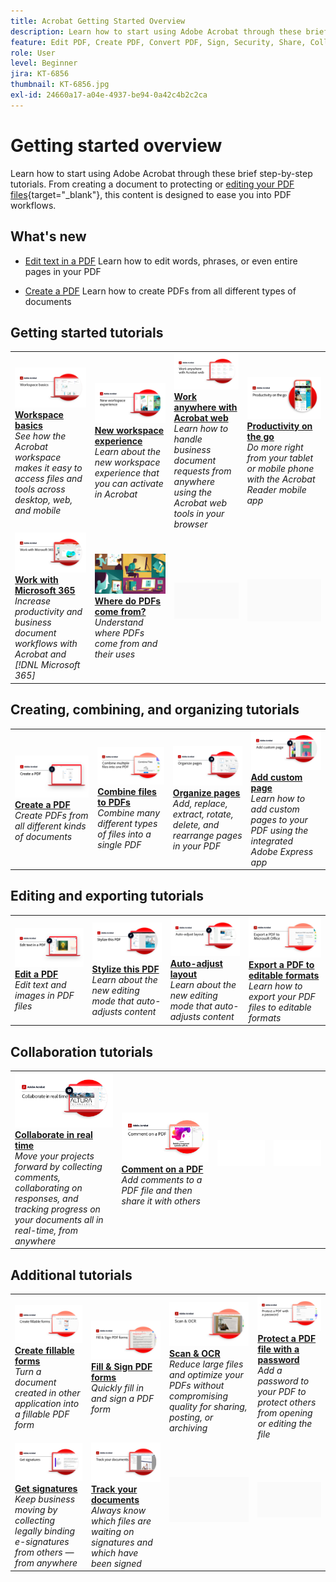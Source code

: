 ```yaml
---
title: Acrobat Getting Started Overview
description: Learn how to start using Adobe Acrobat through these brief (1-2 min) step-by-step tutorials
feature: Edit PDF, Create PDF, Convert PDF, Sign, Security, Share, Collaboration, Workspace
role: User
level: Beginner
jira: KT-6856
thumbnail: KT-6856.jpg
exl-id: 24660a17-a04e-4937-be94-0a42c4b2c2ca
---
```

# Getting started overview

Learn how to start using Adobe Acrobat through these brief step-by-step tutorials. From creating a document to protecting or [editing your PDF files](https://www.adobe.com/acrobat/online/pdf-editor.html){target="_blank"}, this content is designed to ease you into PDF workflows.

## What's new

* [Edit text in a PDF](edit-pdf.md)
  Learn how to edit words, phrases, or even entire pages in your PDF

* [Create a PDF](create-pdf.md)
  Learn how to create PDFs from all different types of documents

## Getting started tutorials

<table style="table-layout:fixed">
<tr>
  <td>
    <a href="get-to-know-the-acrobat-dc-interface.md">
      <img alt="Workspace basics" src="../assets/Workspace_1280.png" />
    </a>
    <div>
    <a href="get-to-know-the-acrobat-dc-interface.md"><strong>Workspace basics</strong></a>
    </div>
    <em>See how the Acrobat workspace makes it easy to access files and tools across desktop, web, and mobile</em>
    <br>
  </td>
  <td>
    <a href="new-workspace.md">
      <img alt="New workspace experience" src="../assets/NewWorkspace.png" />
    </a>
    <div>
    <a href="new-workspace.md"><strong>New workspace experience</strong></a>
    </div>
    <em>Learn about the new workspace experience that you can activate in Acrobat</em>
    <br>
  </td>
  <td>
    <a href="acrobatweb.md">
      <img alt="Work anywhere with Acrobat web" src="../assets/Acrobatweb_1280.png" />
    </a>
    <div>
    <a href="acrobatweb.md"><strong>Work anywhere with Acrobat web</strong></a>
    </div>
    <em>Learn how to handle business document requests from anywhere using the Acrobat web tools in your browser</em>
    <br>
  </td>
  <td>
    <a href="productivity.md">
      <img alt="Productivity on the go" src="../assets/Productivity_1280.png" />
    </a>
    <div>
     <a href="productivity.md"><strong>Productivity on the go</strong></a>
    </div>
    <em>Do more right from your tablet or mobile phone with the Acrobat Reader mobile app</em>
    <br>
  </td>
</tr>
<tr>
    <td>
      <a href="../integrate/integrate-overview.md#microsoft">
        <img alt="Work with Microsoft 365" src="../assets/WorkMicrosoft365_1280.png" />
      </a>
      <div>
      <a href="../integrate/integrate-overview.md#microsoft"><strong>Work with Microsoft 365</strong></a>
      </div>
      <em>Increase productivity and business document workflows with Acrobat and [!DNL Microsoft 365]</em>
      <br>
    </td>
    <td>
      <a href="where-do-pdfs-come-from.md">
        <img alt="Where do PDFs come from?" src="../assets/WherePDFs.jpg" />
      </a>
      <div>
      <a href="where-do-pdfs-come-from.md"><strong>Where do PDFs come from?</strong></a>
      </div>
      <em>Understand where PDFs come from and their uses</em>
      <br>
    </td>
    <td>
    <img alt="Spacer" src="../assets/Grayspacer.png" />
      <div>
      <br>
    </td>
    <td>
    <img alt="Spacer" src="../assets/Grayspacer.png" />
      <div>
      <br>
    </td>
  </tr>
  </table>

## Creating, combining, and organizing tutorials

  <table style="table-layout:fixed">
  <tr>
    <td>
      <a href="create-pdf.md">
        <img alt="Create PDF files" src="../assets/create.png" />
      </a>
      <div>
      <a href="create-pdf.md"><strong>Create a PDF</strong></a>
      </div>
      <em>Create PDFs from all different kinds of documents</em>
      <br>
    </td>
    <td>
      <a href="combine-to-pdf.md">
        <img alt="Combine Files to PDF" src="../assets/Combine.jpg" />
      </a>
      <div>
      <a href="combine-to-pdf.md"><strong>Combine files to PDFs</strong></a>
      </div>
      <em>Combine many different types of files into a single PDF</em>
      <br>
    </td>
    <td>
      <a href="organize.md">
        <img alt="Organize pages" src="../assets/Organize.png" />
      </a>
      <div>
      <a href="organize.md"><strong>Organize pages</strong></a>
      </div>
      <em>Add, replace, extract, rotate, delete, and rearrange pages in your PDF</em>
      <br>
    </td>
    <td>
      <a href="add-custom-page.md">
        <img alt="Add custom page" src="../assets/Custompage.png" />
      </a>
      <div>
      <a href="add-custom-page.md"><strong>Add custom page</strong></a>
      </div>
      <em>Learn how to add custom pages to your PDF using the integrated Adobe Express app</em>
      <br>
    </td>
  </tr>
  </table>

## Editing and exporting tutorials

  <table style="table-layout:fixed">
  <tr>
    <td>
      <a href="edit-pdf.md">
        <img alt="Edit text in a PDF" src="../assets/edit-text.png" />
      </a>
      <div>
      <a href="edit-pdf.md"><strong>Edit a PDF</strong></a>
      </div>
      <em>Edit text and images in PDF files</em>
      <br>
    </td>
    <td>
      <a href="stylize-this-PDF.md">
        <img alt="Stylize this PDF" src="../assets/Stylize.png" />
      </a>
      <div>
      <a href="stylize-this-PDF.md"><strong>Stylize this PDF</strong></a>
      </div>
      <em>Learn about the new editing mode that auto-adjusts content</em>
      <br>
    </td>
   <td>
      <a href="auto-adjust-layout.md">
        <img alt="Auto-adjust layout" src="../assets/Autoadjust.png" />
      </a>
      <div>
      <a href="auto-adjust-layout.md"><strong>Auto-adjust layout</strong></a>
      </div>
      <em>Learn about the new editing mode that auto-adjusts content</em>
      <br>
    </td>
    <td>
      <a href="export-pdf.md">
        <img alt="Export a PDF to editable formats" src="../assets/Export.jpg" />
      </a>
      <div>
      <a href="export-pdf.md"><strong>Export a PDF to editable formats</strong></a>
      </div>
      <em>Learn how to export your PDF files to editable formats</em>
      <br>
    </td>
  </tr>
  </table>

## Collaboration tutorials

  <table style="table-layout:fixed">
  <tr>
    <td>
      <a href="collaborate.md">
        <img alt="Collaborate in real time" src="../assets/Collaborate_1280.png" />
      </a>
      <div>
      <a href="collaborate.md"><strong>Collaborate in real time</strong></a>
      </div>
      <em>Move your projects forward by collecting comments, collaborating on responses, and tracking progress on your documents all in real-time, from anywhere</em>
      <br>
    </td>
    <td>
      <a href="comment-on-pdf-files.md">
        <img alt="Comment on a PDF" src="../assets/Comment.jpg" />
      </a>
      <div>
      <a href="comment-on-pdf-files.md"><strong>Comment on a PDF</strong></a>
      </div>
      <em>Add comments to a PDF file and then share it with others</em>
      <br>
    </td>
    <td>
    <img alt="Spacer" src="../assets/Whitespacer.png" />
      <div>
      <br>
    </td>
    <td>
    <img alt="Spacer" src="../assets/Whitespacer.png" />
      <div>
      <br>
    </td>
</tr>
</table>

## Additional tutorials

<table style="table-layout:fixed">
<tr>
  <td>
    <a href="create-fillable-forms.md">
      <img alt="Create fillable forms" src="../assets/Form_1280.png" />
    </a>
    <div>
    <a href="create-fillable-forms.md"><strong>Create fillable forms</strong></a>
    </div>
    <em>Turn a document created in other application into a fillable PDF form</em>
    <br>
  </td>
  <td>
    <a href="fill-and-sign.md">
      <img alt="Fill & sSign a PDF form" src="../assets/FillSign_1280.png" />
    </a>
    <div>
    <a href="fill-and-sign.md"><strong>Fill & Sign PDF forms</strong></a>
    </div>
    <em>Quickly fill in and sign a PDF form</em>
    <br>
  </td>
  <td>
    <a href="scan-and-ocr.md">
      <img alt="Scan & OCR" src="../assets/Scan.jpg" />
    </a>
    <div>
    <a href="scan-and-ocr.md"><strong>Scan & OCR</strong></a>
    </div>
    <em>Reduce large files and optimize your PDFs without compromising quality for sharing, posting, or archiving</em>
    <br>
  </td>
  <td>
    <a href="password-protect.md">
      <img alt="Protect a PDF file with a password" src="../assets/Protect.jpg" />
    </a>
    <div>
    <a href="password-protect.md"><strong>Protect a PDF file with a password</strong></a>
    </div>
    <em>Add a password to your PDF to protect others from opening or editing the file</em>
    <br>
  </td>
</tr>
<tr>
  <td>
    <a href="signatures.md">
      <img alt="Get signatures" src="../assets/Signatures_1280.png" />
    </a>
    <div>
    <a href="signatures.md"><strong>Get signatures</strong></a>
    </div>
    <em>Keep business moving by collecting legally binding e-signatures from others — from anywhere</em>
    <br>
  </td>
  <td>
    <a href="track.md">
      <img alt="Track your documents" src="../assets/Track_1280.png" />
    </a>
    <div>
    <a href="track.md"><strong>Track your documents</strong></a>
    </div>
    <em>Always know which files are waiting on signatures and which have been signed</em>
    <br>
  </td>
  <td>
   <img alt="Spacer" src="../assets/Grayspacer.png" />
    <div>
    <br>
  </td>
  <td>
   <img alt="Spacer" src="../assets/Grayspacer.png" />
    <div>
    <br>
  </td>
</tr>
</table>
